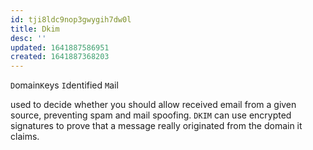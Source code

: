 ```yaml
---
id: tji8ldc9nop3gwygih7dw0l
title: Dkim
desc: ''
updated: 1641887586951
created: 1641887368203
---
```



`D`omain`K`eys `I`dentified `M`ail

used to decide whether you should allow received email from a given source, preventing spam and mail spoofing.
`DKIM` can use encrypted signatures to prove that a message really originated from the domain it claims.
